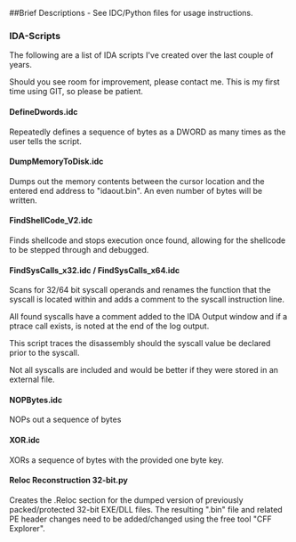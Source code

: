 ##Brief Descriptions - See IDC/Python files for usage instructions.

### IDA-Scripts

The following are a list of IDA scripts I've created over the last couple of years.

Should you see room for improvement, please contact me.
This is my first time using GIT, so please be patient.


#### DefineDwords.idc

Repeatedly defines a sequence of bytes as a DWORD as many times as the user tells the script.

#### DumpMemoryToDisk.idc

Dumps out the memory contents between the cursor location and the entered end address to "idaout.bin".  An even number of bytes will be written.

#### FindShellCode_V2.idc

Finds shellcode and stops execution once found, allowing for the shellcode to be stepped through and debugged.

#### FindSysCalls_x32.idc / FindSysCalls_x64.idc

Scans for 32/64 bit syscall operands and renames the function that the syscall is located within and adds a comment to the syscall instruction line.

All found syscalls have a comment added to the IDA Output window and if a ptrace call exists, is noted at the end of the log output.

This script traces the disassembly should the syscall value be declared prior to the syscall.

Not all syscalls are included and would be better if they were stored in an external file.


#### NOPBytes.idc

NOPs out a sequence of bytes

#### XOR.idc

XORs a sequence of bytes with the provided one byte key.

#### Reloc Reconstruction 32-bit.py

Creates the .Reloc section for the dumped version of previously packed/protected 32-bit EXE/DLL files.  The resulting ".bin" file and related PE header changes need to be added/changed using the free tool "CFF Explorer".
